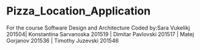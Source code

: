 # Pizza_Location_Application
For the course Software Design and Architecture
Coded by:Sara Vukelikj 201504| Konstantina Sarvanoska 201519  | Dimitar Pavlovski 201517 | Matej Gorjanov 201536 | Timothy Juzevski 201546
